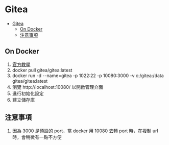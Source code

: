 # Gitea

- [Gitea](#gitea)
  - [On Docker](#on-docker)
  - [注意事項](#%e6%b3%a8%e6%84%8f%e4%ba%8b%e9%a0%85)

## On Docker

1. [官方教學](https://docs.gitea.io/zh-tw/install-with-docker/)
1. docker pull gitea/gitea:latest
1. docker run -d --name=gitea -p 1022:22 -p 10080:3000 -v c:/gitea:/data gitea/gitea:latest
1. 瀏覽 http://localhost:10080/ 以開啟管理介面
1. 進行初始化設定
1. 建立儲存庫

## 注意事項

1. 因為 3000 是預設的 port，當 docker 用 10080 去轉 port 時，在複制 url 時，會稍微有一點不方便